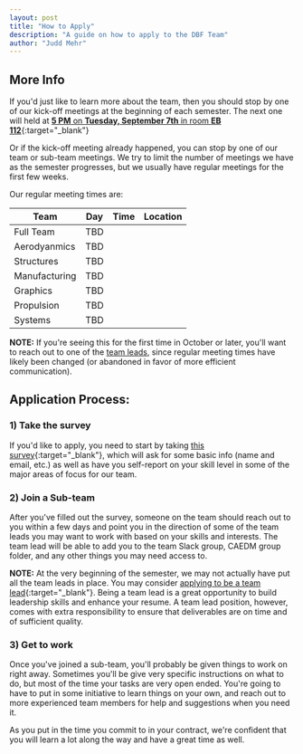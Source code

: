 ```yaml
---
layout: post
title: "How to Apply"
description: "A guide on how to apply to the DBF Team"
author: "Judd Mehr"
---
```


<!-- * TOC
{:toc} -->

## More Info
If you'd just like to learn more about the team, then you should stop by one of our kick-off meetings at the beginning of each semester.  The next one will held at [**5 PM** on **Tuesday, September 7th** in room **EB 112**](https://calendar.google.com/calendar/render?action=TEMPLATE&dates=20210907T230000Z%2F20210908T000000Z&details=Kickoff%20Meeting%20for%20the%20BYU%20AIAA%20Design%20Build%20Fly%20Team.%20We%27ll%20talk%20about%20the%20team%20for%20new%20people%2C%20and%20start%20getting%20ourselves%20oriented%20and%20organized%20and%20ready%20for%20AIAA%20to%20release%20the%20rules%20for%20this%20year.&location=EB%20112%20%28Airplane%20Lab%29&text=BYU%20Design%20Build%20Fly%20Team%20Kickoff){:target="_blank"}

Or if the kick-off meeting already happened, you can stop by one of our team or sub-team meetings.  We try to limit the number of meetings we have as the semester progresses, but we usually have regular meetings for the first few weeks.

Our regular meeting times are:

|  Team  |   Day  |  Time  |  Location  |
|  ----  | :----: | :----: |   :----:   |
|  Full Team  |  TBD  |  |  |
|  Aerodyanmics  |  TBD  |  |  |
|  Structures  |  TBD  |  |  |
|  Manufacturing  |  TBD  |  |  |
|  Graphics  |  TBD  |  |  |
|  Propulsion  |  TBD  |  |  |
|  Systems  |  TBD  |  |  |

**NOTE:** If you're seeing this for the first time in October or later, you'll want to reach out to one of the [team leads](#), since regular meeting times have likely been changed (or abandoned in favor of more efficient communication).
<!-- TODO: update this link to go to team lead contact info -->


## Application Process:

### 1) Take the survey

If you'd like to apply, you need to start by taking [this survey](https://forms.gle/cVSoxY7EwWDKEFbEA){:target="_blank"}, which will ask for some basic info (name and email, etc.) as well as have you self-report on your skill level in some of the major areas of focus for our team.

<!-- ### 2) Sign the contract

The DBF team is a volunteer-based team.  There is currently no way to recieve class credit or any other compensation for working with the team (other than gaining skills, experience, socializing/networking, resume building, etc.)  Because of the volunteer nature of the team, we have found it necessary to incorporate some sort of formal commitment to participation.  Currently, this takes the form of a contract, which you can [download here](https://aeronautics.byu.edu/DBF/download/contract.pdf){:target="_blank"}.

As part of the application process, you will have to print out, and physically fill in the details of this contract, sign and date it, and find two witnesses to sign and date it as well.  You will then present this to the Project Manager on the team who will keep it on file for the semester.  Every team member is required to go through this process at the beginning of each semeseter, or when they begin participating on the team.

You should also plan on tracking the time you spend working on team related projects to make sure you are keeping your commitment, as well as for details you can add to your resume/portfolio. -->

### 2) Join a Sub-team

After you've filled out the survey, someone on the team should reach out to you within a few days and point you in the direction of some of the team leads you may want to work with based on your skills and interests.  The team lead will be able to add you to the team Slack group, CAEDM group folder, and any other things you may need access to.

**NOTE:** At the very beginning of the semester, we may not actually have put all the team leads in place.  You may consider [applying to be a team lead](https://docs.google.com/forms/d/e/1FAIpQLSc0cE_4amVgGRv2KjmNXUjZarg9vnCL3PmqUnznchvYLO9iqA/viewform?usp=sf_link){:target="_blank"}.  Being a team lead is a great opportunity to build leadership skills and enhance your resume.  A team lead position, however, comes with extra responsibility to ensure that deliverables are on time and of sufficient quality.

### 3) Get to work

Once you've joined a sub-team, you'll probably be given things to work on right away.  Sometimes you'll be give very specific instructions on what to do, but most of the time your tasks are very open ended.  You're going to have to put in some initiative to learn things on your own, and reach out to more experienced team members for help and suggestions when you need it.

As you put in the time you commit to in your contract, we're confident that you will learn a lot along the way and have a great time as well.